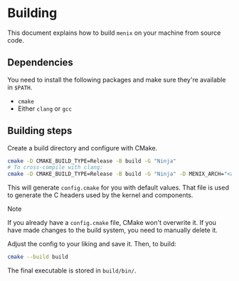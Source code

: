 # Building
This document explains how to build `menix` on your machine from source code.

## Dependencies
You need to install the following packages and make sure they're available in `$PATH`.

- `cmake`
- Either `clang` or `gcc`

## Building steps
Create a build directory and configure with CMake.

```sh
cmake -D CMAKE_BUILD_TYPE=Release -B build -G "Ninja"
# To cross-compile with clang:
cmake -D CMAKE_BUILD_TYPE=Release -B build -G "Ninja" -D MENIX_ARCH="<arch>" -D CMAKE_C_COMPILER="clang"
```

This will generate `config.cmake` for you with default values. That file is
used to generate the C headers used by the kernel and components.

> [!Note]
> If you already have a `config.cmake` file, CMake won't overwrite it.
> If you have made changes to the build system, you need to manually delete it.

Adjust the config to your liking and save it.
Then, to build:
```sh
cmake --build build
```

The final executable is stored in `build/bin/`.
